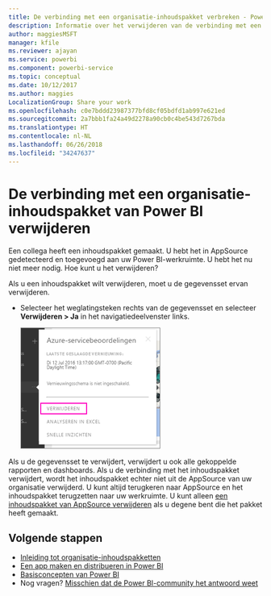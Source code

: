 ```yaml
---
title: De verbinding met een organisatie-inhoudspakket verbreken - Power BI
description: Informatie over het verwijderen van de verbinding met een organisatie-inhoudspakket door de gegevensset in Power BI te verwijderen.
author: maggiesMSFT
manager: kfile
ms.reviewer: ajayan
ms.service: powerbi
ms.component: powerbi-service
ms.topic: conceptual
ms.date: 10/12/2017
ms.author: maggies
LocalizationGroup: Share your work
ms.openlocfilehash: c0e7bddd23987377bfd8cf05bdfd1ab997e621ed
ms.sourcegitcommit: 2a7bbb1fa24a49d2278a90cb0c4be543d7267bda
ms.translationtype: HT
ms.contentlocale: nl-NL
ms.lasthandoff: 06/26/2018
ms.locfileid: "34247637"
---
```

# <a name="remove-your-connection-to-a-power-bi-organizational-content-pack"></a>De verbinding met een organisatie-inhoudspakket van Power BI verwijderen
Een collega heeft een inhoudspakket gemaakt. U hebt het in AppSource gedetecteerd en toegevoegd aan uw Power BI-werkruimte. U hebt het nu niet meer nodig.  Hoe kunt u het verwijderen?

Als u een inhoudspakket wilt verwijderen, moet u de gegevensset ervan verwijderen.  

* Selecteer het weglatingsteken rechts van de gegevensset en selecteer  **Verwijderen \> Ja** in het navigatiedeelvenster links.  
  
  ![Inhoudspakket verwijderen](media/service-organizational-content-pack-disconnect/power-bi-remove-organizational-content-pack-dataset.png)

Als u de gegevensset te verwijdert, verwijdert u ook alle gekoppelde rapporten en dashboards. Als u de verbinding met het inhoudspakket verwijdert, wordt het inhoudspakket echter niet uit de AppSource van uw organisatie verwijderd.  U kunt altijd terugkeren naar AppSource en het inhoudspakket terugzetten naar uw werkruimte. U kunt alleen [een inhoudspakket van AppSource verwijderen](service-organizational-content-pack-manage-update-delete.md) als u degene bent die het pakket heeft gemaakt.

## <a name="next-steps"></a>Volgende stappen
* [Inleiding tot organisatie-inhoudspakketten](service-organizational-content-pack-introduction.md) 
* [Een app maken en distribueren in Power BI](service-create-distribute-apps.md) 
* [Basisconcepten van Power BI](service-basic-concepts.md)  
* Nog vragen? [Misschien dat de Power BI-community het antwoord weet](http://community.powerbi.com/)

